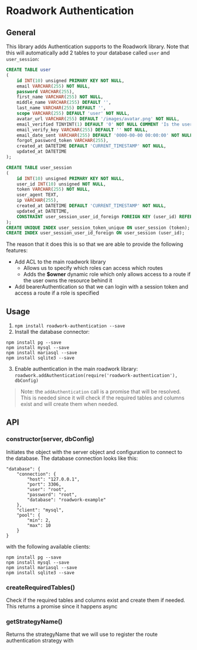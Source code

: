 # Roadwork Authentication
## General
This library adds Authentication supports to the Roadwork library. Note that this will automatically add 2 tables to your database called `user` and `user_session`:

```sql
CREATE TABLE user
(
    id INT(10) unsigned PRIMARY KEY NOT NULL,
    email VARCHAR(255) NOT NULL,
    password VARCHAR(255),
    first_name VARCHAR(255) NOT NULL,
    middle_name VARCHAR(255) DEFAULT '',
    last_name VARCHAR(255) DEFAULT '',
    scope VARCHAR(255) DEFAULT 'user' NOT NULL,
    avatar_url VARCHAR(255) DEFAULT '/images/avatar.png' NOT NULL,
    email_verified TINYINT(1) DEFAULT '0' NOT NULL COMMENT 'Is the user verified and can he/she login?',
    email_verify_key VARCHAR(255) DEFAULT '' NOT NULL,
    email_date_sent VARCHAR(255) DEFAULT '0000-00-00 00:00:00' NOT NULL,
    forgot_password_token VARCHAR(255),
    created_at DATETIME DEFAULT 'CURRENT_TIMESTAMP' NOT NULL,
    updated_at DATETIME
);

CREATE TABLE user_session
(
    id INT(10) unsigned PRIMARY KEY NOT NULL,
    user_id INT(10) unsigned NOT NULL,
    token VARCHAR(255) NOT NULL,
    user_agent TEXT,
    ip VARCHAR(255),
    created_at DATETIME DEFAULT 'CURRENT_TIMESTAMP' NOT NULL,
    updated_at DATETIME,
    CONSTRAINT user_session_user_id_foreign FOREIGN KEY (user_id) REFERENCES user (id)
);
CREATE UNIQUE INDEX user_session_token_unique ON user_session (token);
CREATE INDEX user_session_user_id_foreign ON user_session (user_id);
```

The reason that it does this is so that we are able to provide the following features:
* Add ACL to the main roadwork library
    * Allows us to specify which roles can access which routes
    * Adds the **$owner** dynamic role which only allows access to a route if the user owns the resource behind it
* Add bearerAuthentication so that we can login with a session token and access a route if a role is specified

## Usage
1. `npm install roadwork-authentication --save`
2. Install the database connector:
```
npm install pg --save
npm install mysql --save
npm install mariasql --save
npm install sqlite3 --save
```
3. Enable authentication in the main roadwork library: `roadwork.addAuthentication(require('roadwork-authentication'), dbConfig)`

> Note: the `addAuthentication` call is a promise that will be resolved. This is needed since it will check if the required tables and columns exist and will create them when needed.  

## API
### constructor(server, dbConfig)
Initiates the object with the server object and configuration to connect to the database. The database connection looks like this:

```
"database": {
    "connection": {
        "host": "127.0.0.1",
        "port": 3306,
        "user": "root",
        "password": "root",
        "database": "roadwork-example"
    },
    "client": "mysql",
    "pool": {
        "min": 2,
        "max": 10
    }
}
```

with the following available clients:

```
npm install pg --save
npm install mysql --save
npm install mariasql --save
npm install sqlite3 --save
```

### createRequiredTables()
Check if the required tables and columns exist and create them if needed. This returns a promise since it happens async

### getStrategyName() 
Returns the strategyName that we will use to register the route authentication strategy with